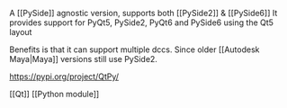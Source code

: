 A [[PySide]] agnostic version, supports both [[PySide2]] & [[PySide6]] 
It provides support for PyQt5, PySide2, PyQt6 and PySide6 using the Qt5 layout

Benefits is that it can support multiple dccs. Since older [[Autodesk Maya|Maya]] versions still use PySide2.

https://pypi.org/project/QtPy/

[[Qt]]
[[Python module]]

